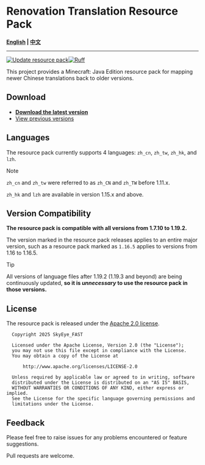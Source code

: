 # Renovation Translation Resource Pack

**[English](README.md) | [中文](README_zh.md)**

----

[![Update resource pack](https://github.com/SkyEye-FAST/renovation_translation_pack/actions/workflows/update.yml/badge.svg)](https://github.com/SkyEye-FAST/renovation_translation_pack/actions/workflows/update.yml)[![Ruff](https://github.com/SkyEye-FAST/renovation_translation_pack/actions/workflows/ruff.yml/badge.svg)](https://github.com/SkyEye-FAST/renovation_translation_pack/actions/workflows/ruff.yml)

This project provides a Minecraft: Java Edition resource pack for mapping newer Chinese translations back to older versions.

## Download

- [**Download the latest version**](https://github.com/SkyEye-FAST/renovation_translation_pack/releases/latest/)
- [View previous versions](https://github.com/SkyEye-FAST/renovation_translation_pack/releases/)

## Languages

The resource pack currently supports 4 languages: `zh_cn`, `zh_tw`, `zh_hk`, and `lzh`.

> [!NOTE]
> `zh_cn` and `zh_tw` were referred to as `zh_CN` and `zh_TW` before 1.11.x.
>
> `zh_hk` and `lzh` are available in version 1.15.x and above.

## Version Compatibility

**The resource pack is compatible with all versions from 1.7.10 to 1.19.2.**

The version marked in the resource pack releases applies to an entire major version, such as a resource pack marked as `1.16.5` applies to versions from 1.16 to 1.16.5.

> [!TIP]
> All versions of language files after 1.19.2 (1.19.3 and beyond) are being continuously updated, **so it is *unnecessary* to use the resource pack in those versions.**

## License

The resource pack is released under the [Apache 2.0 license](LICENSE).

``` text
  Copyright 2025 SkyEye_FAST

  Licensed under the Apache License, Version 2.0 (the "License");
  you may not use this file except in compliance with the License.
  You may obtain a copy of the License at

      http://www.apache.org/licenses/LICENSE-2.0

  Unless required by applicable law or agreed to in writing, software
  distributed under the License is distributed on an "AS IS" BASIS,
  WITHOUT WARRANTIES OR CONDITIONS OF ANY KIND, either express or implied.
  See the License for the specific language governing permissions and
  limitations under the License.
```

## Feedback

Please feel free to raise issues for any problems encountered or feature suggestions.

Pull requests are welcome.
